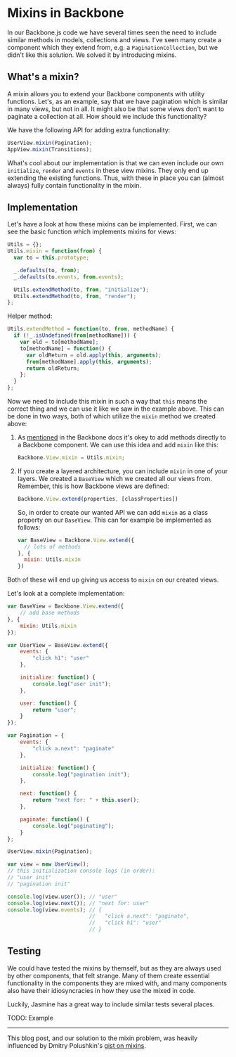 Mixins in Backbone
==================

In our Backbone.js code we have several times seen the need to include
similar methods in models, collections and views. I've seen many create
a component which they extend from, e.g. a `PaginationCollection`, but
we didn't like this solution. We solved it by introducing mixins.

What's a mixin?
---------------

A mixin allows you to extend your Backbone components with utility
functions. Let's, as an example, say that we have pagination which is
similar in many views, but not in all. It might also be that some views
don't want to paginate a collection at all. How should we include this
functionality?

We have the following API for adding extra functionality:

```javascript
UserView.mixin(Pagination);
AppView.mixin(Transitions);
```

What's cool about our implementation is that we can even include our own
`initialize`, `render` and `events` in these view mixins. They only end
up extending the existing functions. Thus, with these in place you can
(almost always) fully contain functionality in the mixin.

Implementation
--------------

Let's have a look at how these mixins can be implemented. First, we can
see the basic function which implements mixins for views:

```javascript
Utils = {};
Utils.mixin = function(from) {
  var to = this.prototype;

  _.defaults(to, from);
  _.defaults(to.events, from.events);

  Utils.extendMethod(to, from, "initialize");
  Utils.extendMethod(to, from, "render");
};
```

Helper method:

```javascript
Utils.extendMethod = function(to, from, methodName) {
  if (!_.isUndefined(from[methodName])) {
    var old = to[methodName];
    to[methodName] = function() {
      var oldReturn = old.apply(this, arguments);
      from[methodName].apply(this, arguments);
      return oldReturn;
    };
  }
};
```

Now we need to include this mixin in such a way that `this` means the
correct thing and we can use it like we saw in the example above. This
can be done in two ways, both of which utilize the `mixin` method we
created above:

1. As [mentioned](http://documentcloud.github.com/backbone/#FAQ-extending)
   in the Backbone docs it's okey to add methods directly to a Backbone
   component. We can use this idea and add `mixin` like this:

   ```javascript
   Backbone.View.mixin = Utils.mixin;
   ```
2. If you create a layered architecture, you can include `mixin` in one
   of your layers. We created a `BaseView` which we created all our
   views from. Remember, this is how Backbone views are defined:

   ```javascript
   Backbone.View.extend(properties, [classProperties])
   ```

   So, in order to create our wanted API we can add `mixin` as a class
   property on our `BaseView`. This can for example be implemented as
   follows:

   ```javascript
   var BaseView = Backbone.View.extend({
     // lots of methods
   }, {
     mixin: Utils.mixin
   })
   ```

Both of these will end up giving us access to `mixin` on our created
views.

Let's look at a complete implementation:

```javascript
var BaseView = Backbone.View.extend({
    // add base methods
}, {
    mixin: Utils.mixin
});

var UserView = BaseView.extend({
    events: {
        "click h1": "user"
    },

    initialize: function() {
        console.log("user init");
    },

    user: function() {
        return "user";
    }
});

var Pagination = {
    events: {
        "click a.next": "paginate"
    },

    initialize: function() {
        console.log("pagination init");
    },

    next: function() {
        return "next for: " + this.user();
    },

    paginate: function() {
        console.log("paginating");
    }
};

UserView.mixin(Pagination);

var view = new UserView();
// this initialization console logs (in order):
// "user init"
// "pagination init"

console.log(view.user()); // "user"
console.log(view.next()); // "next for: user"
console.log(view.events); // {
                          //   "click a.next": "paginate",
                          //   "click h1": "user"
                          // }
```

Testing
-------

We could have tested the mixins by themself, but as they are always used
by other components, that felt strange. Many of them create essential
functionality in the components they are mixed with, and many components
also have their idiosyncracies in how they use the mixed in code.

Luckily, Jasmine has a great way to include similar tests several
places.

TODO: Example

---

This blog post, and our solution to the mixin problem, was heavily
influenced by Dmitry Polushkin's [gist on
mixins](https://gist.github.com/1256695).
